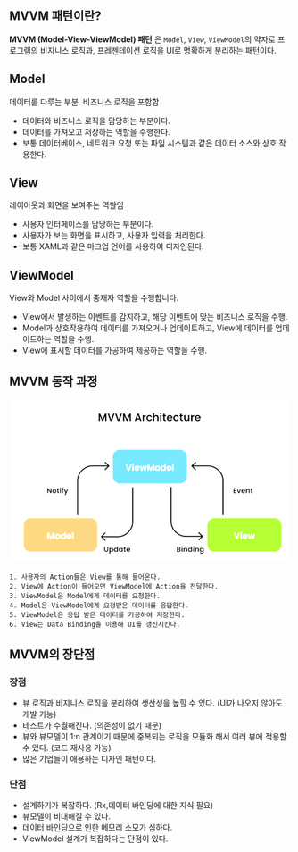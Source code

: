 ## MVVM 패턴이란?
**MVVM (Model-View-ViewModel) 패턴** 은 ```Model```, ```View```, ```ViewModel```의 약자로 프로그램의 비지니스 로직과, 프레젠테이션 로직을 UI로 명확하게 분리하는 패턴이다.

## Model
데이터를 다루는 부분. 비즈니스 로직을 포함함
+ 데이터와 비즈니스 로직을 담당하는 부분이다.
+ 데이터를 가져오고 저장하는 역할을 수행한다.
+ 보통 데이터베이스, 네트워크 요청 또는 파일 시스템과 같은 데이터 소스와 상호 작용한다.

## View
레이아웃과 화면을 보여주는 역할임

+ 사용자 인터페이스를 담당하는 부분이다.
+ 사용자가 보는 화면을 표시하고, 사용자 입력을 처리한다.
+ 보통 XAML과 같은 마크업 언어를 사용하여 디자인된다.

## ViewModel
View와 Model 사이에서 중재자 역할을 수행합니다.
+ View에서 발생하는 이벤트를 감지하고, 해당 이벤트에 맞는 비즈니스 로직을 수행.
+ Model과 상호작용하여 데이터를 가져오거나 업데이트하고, View에 데이터를 업데이트하는 역할을 수행.
+ View에 표시할 데이터를 가공하여 제공하는 역할을 수행.

## MVVM 동작 과정
![alt text](image.png)
```
1. 사용자의 Action들은 View를 통해 들어온다.
2. View에 Action이 들어오면 ViewModel에 Action을 전달한다.
3. ViewModel은 Model에게 데이터를 요청한다.
4. Model은 ViewModel에게 요청받은 데이터를 응답한다.
5. ViewModel은 응답 받은 데이터를 가공하여 저장한다.
6. View는 Data Binding을 이용해 UI를 갱신시킨다. 
```

## MVVM의 장단점
### 장점
+ 뷰 로직과 비지니스 로직을 분리하여 생산성을 높힐 수 있다. (UI가 나오지 않아도 개발 가능)
+ 테스트가 수월해진다. (의존성이 없기 때문)
+ 뷰와 뷰모델이 1:n 관계이기 때문에 중복되는 로직을 모듈화 해서 여러 뷰에 적용할 수 있다. (코드 재사용 가능)
+ 많은 기업들이 애용하는 디자인 패턴이다.

### 단점
+ 설계하기가 복잡하다. (Rx,데이터 바인딩에 대한 지식 필요)
+ 뷰모델이 비대해질 수 있다.
+ 데이터 바인딩으로 인한 메모리 소모가 심하다.
+ ViewModel 설계가 복잡하다는 단점이 있다.
